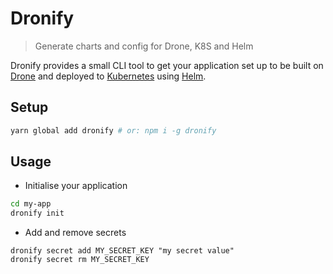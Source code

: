 # Dronify

> Generate charts and config for Drone, K8S and Helm

Dronify provides a small CLI tool to get your application set up to be built on [Drone](https://github.com/drone/drone) and deployed to [Kubernetes](https://github.com/kubernetes/kubernetes) using [Helm](https://github.com/kubernetes/helm).

## Setup

```bash 
yarn global add dronify # or: npm i -g dronify
```

## Usage

- Initialise your application
```bash
cd my-app
dronify init
```

- Add and remove secrets
```
dronify secret add MY_SECRET_KEY "my secret value"
dronify secret rm MY_SECRET_KEY
```
